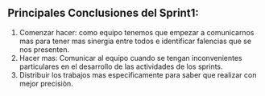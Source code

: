 ## Principales Conclusiones del Sprint1:

1. Comenzar hacer: como equipo tenemos que empezar a comunicarnos mas para tener mas sinergia entre todos e identificar falencias que se nos presenten.
2. Hacer mas: Comunicar al equipo cuando se tengan inconvenientes particulares en el desarrollo de las actividades de los sprints.
3. Distribuir los trabajos mas especificamente para saber que realizar con mejor precisiòn.

